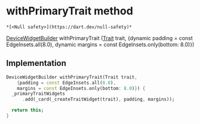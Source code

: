 


# withPrimaryTrait method




    *[<Null safety>](https://dart.dev/null-safety)*




[DeviceWidgetBuilder](../../traits_device_widget_builder/DeviceWidgetBuilder-class.md) withPrimaryTrait
([Trait](https://yonomi.co/yonomi-sdk/Trait-class.html) trait, {dynamic padding = const EdgeInsets.all(8.0), dynamic margins = const EdgeInsets.only(bottom: 8.0)})








## Implementation

```dart
DeviceWidgetBuilder withPrimaryTrait(Trait trait,
    {padding = const EdgeInsets.all(8.0),
    margins = const EdgeInsets.only(bottom: 8.0)}) {
  _primaryTraitWidgets
      .add(_card(_createTraitWidget(trait), padding, margins));

  return this;
}
```







